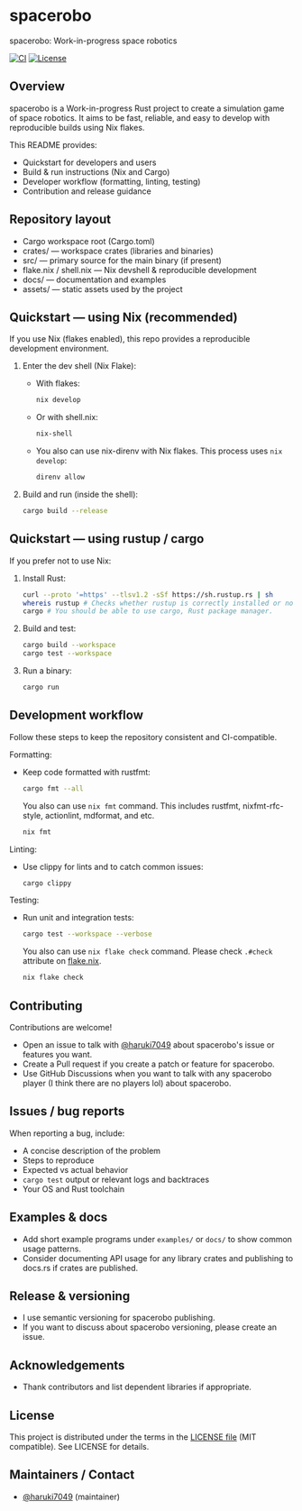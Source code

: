 # spacerobo

spacerobo: Work-in-progress space robotics

[![CI](https://img.shields.io/github/actions/workflow/status/haruki7049/spacerobo/nix-checker.yml?branch=main)](https://github.com/haruki7049/spacerobo/actions)
[![License](https://img.shields.io/badge/license-MIT-blue.svg)](./LICENSE)

Overview
--------
spacerobo is a Work-in-progress Rust project to create a simulation game of space robotics. It aims to be fast, reliable, and easy to develop with reproducible builds using Nix flakes.

This README provides:
- Quickstart for developers and users
- Build & run instructions (Nix and Cargo)
- Developer workflow (formatting, linting, testing)
- Contribution and release guidance

Repository layout
-----------------
- Cargo workspace root (Cargo.toml)
- crates/ — workspace crates (libraries and binaries)
- src/ — primary source for the main binary (if present)
- flake.nix / shell.nix — Nix devshell & reproducible development
- docs/ — documentation and examples
- assets/ — static assets used by the project

Quickstart — using Nix (recommended)
-----------------------------------
If you use Nix (flakes enabled), this repo provides a reproducible development environment.

1. Enter the dev shell (Nix Flake):
    - With flakes:
      ```sh
      nix develop
      ```
    - Or with shell.nix:
      ```sh
      nix-shell
      ```
    - You also can use nix-direnv with Nix flakes. This process uses `nix develop`:
      ```sh
      direnv allow
      ```

2. Build and run (inside the shell):
      ```sh
      cargo build --release
      ```

Quickstart — using rustup / cargo
---------------------------------
If you prefer not to use Nix:

1. Install Rust:
   ```sh
   curl --proto '=https' --tlsv1.2 -sSf https://sh.rustup.rs | sh
   whereis rustup # Checks whether rustup is correctly installed or not.
   cargo # You should be able to use cargo, Rust package manager.
   ```

2. Build and test:
   ```sh
   cargo build --workspace
   cargo test --workspace
   ```

3. Run a binary:
   ```sh
   cargo run
   ```

Development workflow
--------------------
Follow these steps to keep the repository consistent and CI-compatible.

Formatting:
- Keep code formatted with rustfmt:
  ```sh
  cargo fmt --all
  ```

  You also can use `nix fmt` command. This includes rustfmt, nixfmt-rfc-style, actionlint, mdformat, and etc.
  ```sh
  nix fmt
  ```

Linting:
- Use clippy for lints and to catch common issues:
  ```sh
  cargo clippy
  ```

Testing:
- Run unit and integration tests:
  ```sh
  cargo test --workspace --verbose
  ```

  You also can use `nix flake check` command. Please check `.#check` attribute on [flake.nix](./flake.nix).
  ```sh
  nix flake check
  ```

Contributing
------------
Contributions are welcome!

- Open an issue to talk with [@haruki7049](https://github.com/haruki7049) about spacerobo's issue or features you want.
- Create a Pull request if you create a patch or feature for spacerobo.
- Use GitHub Discussions when you want to talk with any spacerobo player (I think there are no players lol) about spacerobo.

Issues / bug reports
--------------------
When reporting a bug, include:
- A concise description of the problem
- Steps to reproduce
- Expected vs actual behavior
- `cargo test` output or relevant logs and backtraces
- Your OS and Rust toolchain

Examples & docs
---------------
- Add short example programs under `examples/` or `docs/` to show common usage patterns.
- Consider documenting API usage for any library crates and publishing to docs.rs if crates are published.

Release & versioning
--------------------
- I use semantic versioning for spacerobo publishing.
- If you want to discuss about spacerobo versioning, please create an issue.

Acknowledgements
----------------
- Thank contributors and list dependent libraries if appropriate.

License
-------
This project is distributed under the terms in the [LICENSE file](./LICENSE) (MIT compatible). See LICENSE for details.

Maintainers / Contact
---------------------
- [@haruki7049](https://github.com/haruki7049) (maintainer)
